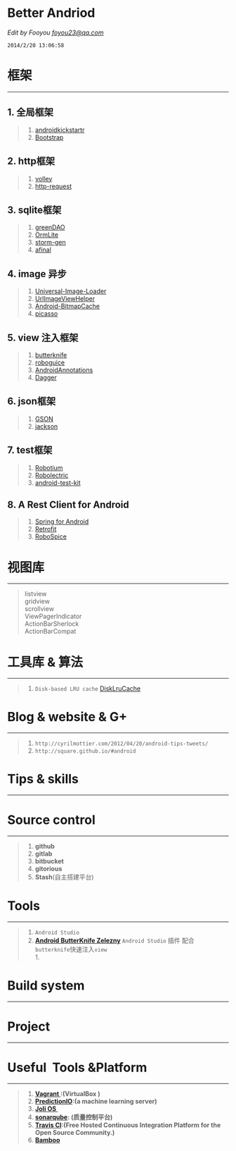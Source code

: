 <!DOCTYPE html>
<html>
<head>
<meta charset="utf-8">
<title>BetterAndroid .md</title>
<link rel="stylesheet" href="https://stackedit.io/res-min/themes/base.css" />
<script type="text/javascript" src="https://stackedit.io/libs/MathJax/MathJax.js?config=TeX-AMS_HTML"></script>
</head>
<body><div class="container"><h1 id="better-andriod">Better Andriod</h1>

<p><em>Edit by Fooyou  <a href="mailto:foyou23@qq.com">foyou23@qq.com</a></em>  </p>

<pre><code>2014/2/20 13:06:58 
</code></pre>

<h1 id="框架">框架</h1>

<hr>

<h2 id="1-全局框架">1. 全局框架 </h2>

<blockquote>
  <ol>
  <li><a href="http://androidkickstartr.com/">androidkickstartr</a> </li>
  <li><a href="http://www.androidbootstrap.com/">Bootstrap</a></li>
  </ol>
</blockquote>

<h2 id="2-http框架">2. http框架  </h2>

<blockquote>
  <ol>
  <li><a href="https://android.googlesource.com/platform/frameworks/volley/">volley</a>  </li>
  <li><a href="https://github.com/kevinsawicki/http-request">http-request</a></li>
  </ol>
</blockquote>

<h2 id="3-sqlite框架">3. sqlite框架</h2>

<blockquote>
  <ol>
  <li><a href="http://greendao-orm.com/">greenDAO</a></li>
  <li><a href="http://ormlite.com/sqlite_java_android_orm.shtml">OrmLite</a></li>
  <li><a href="https://code.google.com/p/storm-gen/">storm-gen</a></li>
  <li><a href="https://github.com/yangfuhai/afinal">afinal</a></li>
  </ol>
</blockquote>

<h2 id="4-image-异步">4. image 异步</h2>

<blockquote>
  <ol>
  <li><a href="https://github.com/nostra13/Android-Universal-Image-Loader">Universal-Image-Loader</a>  </li>
  <li><a href="https://github.com/koush/UrlImageViewHelper">UrlImageViewHelper</a>   </li>
  <li><a href="">Android-BitmapCache</a></li>
  <li><a href="http://square.github.io/picasso/">picasso</a></li>
  </ol>
</blockquote>

<h2 id="5-view-注入框架">5. view 注入框架</h2>

<blockquote>
  <ol>
  <li><a href="https://github.com/JakeWharton/butterknife">butterknife</a></li>
  <li><a href="https://code.google.com/p/roboguice/wiki/InjectView">roboguice</a></li>
  <li><a href="http://androidannotations.org/">AndroidAnnotations</a></li>
  <li><a href="http://square.github.io/dagger/">Dagger</a></li>
  </ol>
</blockquote>

<h2 id="6-json框架">6. json框架</h2>

<blockquote>
  <ol>
  <li><a href="https://code.google.com/p/google-gson/">GSON</a>  </li>
  <li><a href="http://jackson.codehaus.org/">jackson</a></li>
  </ol>
</blockquote>

<h2 id="7-test框架">7. test框架</h2>

<blockquote>
  <ol>
  <li><a href="https://code.google.com/p/robotium/">Robotium</a></li>
  <li><a href="https://github.com/robolectric/robolectric">Robolectric</a></li>
  <li><a href="https://code.google.com/p/android-test-kit/">android-test-kit</a> </li>
  </ol>
</blockquote>

<h2 id="8-a-rest-client-for-android">8. A Rest Client for Android</h2>

<blockquote>
  <ol>
  <li><a href="http://projects.spring.io/spring-android/">Spring for Android</a></li>
  <li><a href="http://square.github.io/retrofit/">Retrofit</a></li>
  <li><a href="https://github.com/teze/robospice">RoboSpice</a></li>
  </ol>
</blockquote>

<h1 id="视图库">视图库</h1>

<hr>

<blockquote>
  <p>listview <br>
  gridview <br>
  scrollview <br>
  ViewPagerIndicator <br>
  ActionBarSherlock <br>
  ActionBarCompat  </p>
</blockquote>

<h1 id="工具库-算法">工具库 &amp; 算法</h1>

<hr>

<blockquote>
  <ol>
  <li><code>Disk-based LRU cache</code> <a href="">DiskLruCache</a>  </li>
  </ol>
</blockquote>

<h1 id="blog-website-g">Blog &amp; website &amp; G+</h1>

<hr>

<blockquote>
  <ol>
  <li><code>http://cyrilmottier.com/2012/04/20/android-tips-tweets/</code></li>
  <li><code>http://square.github.io/#android</code></li>
  </ol>
</blockquote>

<h1 id="tips-skills">Tips &amp; skills</h1>

<hr>

<h1 id="source-control">Source control</h1>

<hr>

<blockquote>
  <ol>
  <li><strong>github</strong>  </li>
  <li><strong>gitlab</strong></li>
  <li><strong>bitbucket</strong>  </li>
  <li><strong>gitorious</strong></li>
  <li><strong>Stash</strong>(自主搭建平台)</li>
  </ol>
</blockquote>

<h1 id="tools">Tools</h1>

<hr>

<blockquote>
  <ol>
  <li><code>Android Studio</code></li>
  <li><a href="https://github.com/inmite/android-butterknife-zelezny"><strong>Android ButterKnife Zelezny</strong></a>  <code>Android Studio</code> 插件 配合 <code>butterknife</code>快速注入<code>view</code></li>
  1. 
  </ol>
</blockquote>

<h1 id="build-system">Build system</h1>

<hr>

<h1 id="project">Project</h1>

<hr>

<h1 id="useful-tools-platform">Useful &nbsp;Tools &amp;Platform</h1>

<hr>

<blockquote>
  <ol>
  <li><strong><a href="">Vagrant </a>:(VirtualBox )</strong></li>
  <li><strong><a href="https://github.com/jfeinstein10/PredictionIO">PredictionIO</a>:(a machine learning server)</strong></li>
  <li><strong><a href="">Joli OS&nbsp;</a></strong></li>
  <li><strong><a href="http://www.sonarqube.org/">sonarqube</a>: (质量控制平台)</strong></li>
  <li><strong><a href="https://travis-ci.org">Travis CI</a>:(Free Hosted Continuous Integration Platform for the Open Source Community.)</strong></li>
  <li><strong><a href="">Bamboo</a></strong></li>
  </ol>
</blockquote></div></body>
</html>